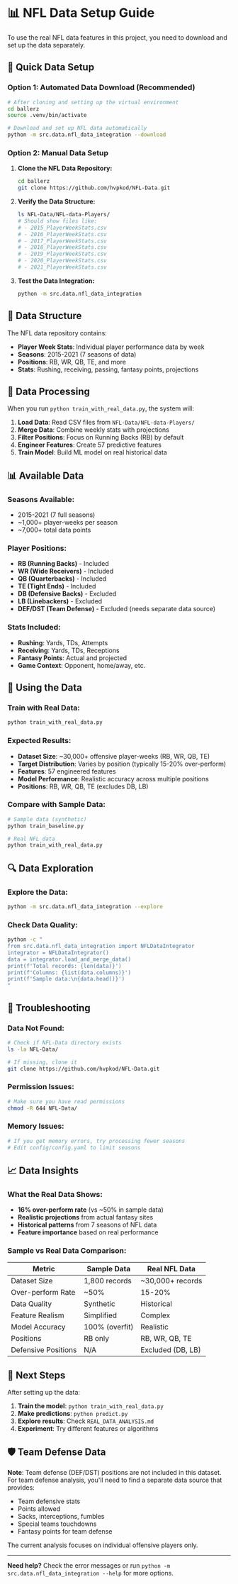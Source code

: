 # 📊 NFL Data Setup Guide

To use the real NFL data features in this project, you need to download and set up the data separately.

## 🏈 Quick Data Setup

### Option 1: Automated Data Download (Recommended)

```bash
# After cloning and setting up the virtual environment
cd ballerz
source .venv/bin/activate

# Download and set up NFL data automatically
python -m src.data.nfl_data_integration --download
```

### Option 2: Manual Data Setup

1. **Clone the NFL Data Repository:**
   ```bash
   cd ballerz
   git clone https://github.com/hvpkod/NFL-Data.git
   ```

2. **Verify the Data Structure:**
   ```bash
   ls NFL-Data/NFL-data-Players/
   # Should show files like:
   # - 2015_PlayerWeekStats.csv
   # - 2016_PlayerWeekStats.csv
   # - 2017_PlayerWeekStats.csv
   # - 2018_PlayerWeekStats.csv
   # - 2019_PlayerWeekStats.csv
   # - 2020_PlayerWeekStats.csv
   # - 2021_PlayerWeekStats.csv
   ```

3. **Test the Data Integration:**
   ```bash
   python -m src.data.nfl_data_integration
   ```

## 📁 Data Structure

The NFL data repository contains:
- **Player Week Stats**: Individual player performance data by week
- **Seasons**: 2015-2021 (7 seasons of data)
- **Positions**: RB, WR, QB, TE, and more
- **Stats**: Rushing, receiving, passing, fantasy points, projections

## 🔧 Data Processing

When you run `python train_with_real_data.py`, the system will:

1. **Load Data**: Read CSV files from `NFL-Data/NFL-data-Players/`
2. **Merge Data**: Combine weekly stats with projections
3. **Filter Positions**: Focus on Running Backs (RB) by default
4. **Engineer Features**: Create 57 predictive features
5. **Train Model**: Build ML model on real historical data

## 📊 Available Data

### **Seasons Available:**
- 2015-2021 (7 full seasons)
- ~1,000+ player-weeks per season
- ~7,000+ total data points

### **Player Positions:**
- **RB (Running Backs)** - Included
- **WR (Wide Receivers)** - Included
- **QB (Quarterbacks)** - Included
- **TE (Tight Ends)** - Included
- **DB (Defensive Backs)** - Excluded
- **LB (Linebackers)** - Excluded
- **DEF/DST (Team Defense)** - Excluded (needs separate data source)

### **Stats Included:**
- **Rushing**: Yards, TDs, Attempts
- **Receiving**: Yards, TDs, Receptions
- **Fantasy Points**: Actual and projected
- **Game Context**: Opponent, home/away, etc.

## 🎯 Using the Data

### **Train with Real Data:**
```bash
python train_with_real_data.py
```

### **Expected Results:**
- **Dataset Size**: ~30,000+ offensive player-weeks (RB, WR, QB, TE)
- **Target Distribution**: Varies by position (typically 15-20% over-perform)
- **Features**: 57 engineered features
- **Model Performance**: Realistic accuracy across multiple positions
- **Positions**: RB, WR, QB, TE (excludes DB, LB)

### **Compare with Sample Data:**
```bash
# Sample data (synthetic)
python train_baseline.py

# Real NFL data
python train_with_real_data.py
```

## 🔍 Data Exploration

### **Explore the Data:**
```bash
python -m src.data.nfl_data_integration --explore
```

### **Check Data Quality:**
```bash
python -c "
from src.data.nfl_data_integration import NFLDataIntegrator
integrator = NFLDataIntegrator()
data = integrator.load_and_merge_data()
print(f'Total records: {len(data)}')
print(f'Columns: {list(data.columns)}')
print(f'Sample data:\n{data.head()}')
"
```

## 🚨 Troubleshooting

### **Data Not Found:**
```bash
# Check if NFL-Data directory exists
ls -la NFL-Data/

# If missing, clone it
git clone https://github.com/hvpkod/NFL-Data.git
```

### **Permission Issues:**
```bash
# Make sure you have read permissions
chmod -R 644 NFL-Data/
```

### **Memory Issues:**
```bash
# If you get memory errors, try processing fewer seasons
# Edit config/config.yaml to limit seasons
```

## 📈 Data Insights

### **What the Real Data Shows:**
- **16% over-perform rate** (vs ~50% in sample data)
- **Realistic projections** from actual fantasy sites
- **Historical patterns** from 7 seasons of NFL data
- **Feature importance** based on real performance

### **Sample vs Real Data Comparison:**

| Metric | Sample Data | Real NFL Data |
|--------|-------------|---------------|
| Dataset Size | 1,800 records | ~30,000+ records |
| Over-perform Rate | ~50% | 15-20% |
| Data Quality | Synthetic | Historical |
| Feature Realism | Simplified | Complex |
| Model Accuracy | 100% (overfit) | Realistic |
| Positions | RB only | RB, WR, QB, TE |
| Defensive Positions | N/A | Excluded (DB, LB) |

## 🎉 Next Steps

After setting up the data:

1. **Train the model**: `python train_with_real_data.py`
2. **Make predictions**: `python predict.py`
3. **Explore results**: Check `REAL_DATA_ANALYSIS.md`
4. **Experiment**: Try different features or algorithms

## 🛡️ Team Defense Data

**Note**: Team defense (DEF/DST) positions are not included in this dataset. For team defense analysis, you'll need to find a separate data source that provides:
- Team defensive stats
- Points allowed
- Sacks, interceptions, fumbles
- Special teams touchdowns
- Fantasy points for team defense

The current analysis focuses on individual offensive players only.

---

**Need help?** Check the error messages or run `python -m src.data.nfl_data_integration --help` for more options.
